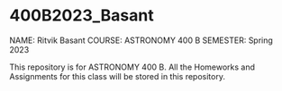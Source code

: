 # 400B2023_Basant
NAME: Ritvik Basant
COURSE: ASTRONOMY 400 B
SEMESTER: Spring 2023

This repository is for ASTRONOMY 400 B. All the Homeworks and Assignments for this class
will be stored in this repository. 
